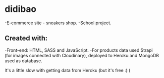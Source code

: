 # didibao

-E-commerce site - sneakers shop.
-School project.

## Created with: 
-Front-end: HTML, SASS and JavaScript.
-For products data used Strapi (for images connected with Cloudinary), deployed to Heroku and MongoDB used as database. 

It's a little slow with getting data from Heroku (but it's free :) ) 
